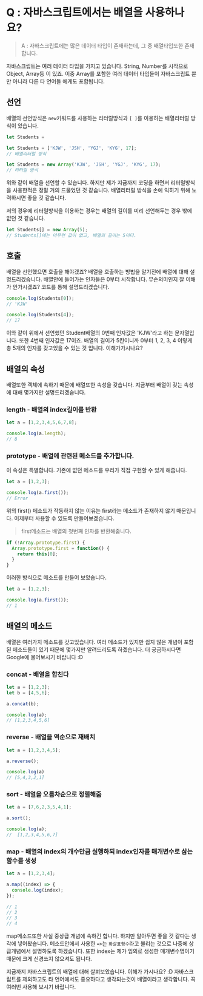 # Q : 자바스크립트에서는 배열을 사용하나요?

> A : 자바스크립트에는 많은 데이터 타입이 존재하는데, 그 중 배열타입또한 존재합니다.

자바스크립트는 여러 데이터 타입을 가지고 있습니다. String, Number를 시작으로 Object, Array등 이 있죠. 이중 Array를 포함한 여러 데이터 타입들이 자바스크립트 뿐만 아니라 다른 타 언어들 에게도 포함됩니다. 

## 선언
배열의 선언방식은 `new`키워드를 사용하는 리터럴방식과 `[ ]`를 이용하는 배열리터럴 방식이 있습니다.

```javascript
let Students = 
```

```javascript
let Students = ['KJW', 'JSH', 'YGJ', 'KYG', 17];
// 배열리터럴 방식

let Students = new Array('KJW', 'JSH', 'YGJ', 'KYG', 17);
// 리터럴 방식
```
위와 같이 배열을 선언할 수 있습니다. 하지만 제가 지금까지 코딩을 하면서 리터럴방식을 사용한적은 정말 거의 드물었던 것 같습니다. 배열리터럴 방식을 손에 익히기 위해 노력하시면 좋을 것 같습니다.

저의 경우에 리터럴방식을 이용하는 경우는 배열의 길이를 미리 선언해두는 경우 밖에 없던 것 같습니다.
```javascript
let Students[] = new Array(5);
// Students[]에는 아무런 값이 없고, 배열의 길이는 5이다.
```
## 호출
배열을 선언했으면 호출을 해야겠죠? 배열을 호출하는 방법을 알기전에 배열에 대해 설명드리겠습니다. 배열안에 들어가는 인자들은 0부터 시작합니다. 무슨의미인지 잘 이해가 안가시겠죠? 코드를 통해 설명드리곘습니다.
```javascript
console.log(Students[0]);
// 'KJW'

console.log(Students[4]);
// 17
```
이와 같이 위에서 선언했던 Student배열의 0번째 인자값은 'KJW'라고 하는 문자열입니다. 또한 4번째 인자값은 17이죠. 배열의 길이가 5칸이니까 0부터 1, 2, 3, 4 이렇게 총 5개의 인자를 갖고있을 수 있는 것 입니다. 이해가가시나요?

## 배열의 속성
배열또한 객체에 속하기 때문에 배열또한 속성을 갖습니다. 지금부터 배열이 갖는 속성에 대해 몇가지만 설명드리겠습니다.

### length - 배열의 index길이를 반환
```javascript
let a = [1,2,3,4,5,6,7,8];

console.log(a.length);
// 8
```

### prototype - 배열에 관련된 메소드를 추가합니다.
이 속성은 특별합니다. 기존에 없던 메소드를 우리가 직접 구현할 수 있게 해줍니다.
```javascript
let a = [1,2,3];

console.log(a.first());
// Error
```
위의 first() 메소드가 작동하지 않는 이유는 first라는 메소드가 존재하지 않기 때문입니다. 이제부터 사용할 수 있도록 만들어보겠습니다.

> first메소드는 배열의 첫번째 인자를 반환해줍니다.
```javascript
if (!Array.prototype.first) {
  Array.prototype.first = function() {
    return this[0];
  }
}
```
이러한 방식으로 메소드를 만들어 보았습니다.

```javascript
let a = [1,2,3];

console.log(a.first());
// 1
```

## 배열의 메소드
배열은 여러가지 메소드를 갖고있습니다. 여러 메소드가 있지만 쉽지 않은 개념이 포함된 메소드들이 있기 때문에 몇가지만 알려드리도록 하겠습니다. 더 궁금하시다면 Google에 물어보시기 바랍니다 :D

### concat - 배열을 합친다
```javascript
let a = [1,2,3];
let b = [4,5,6];

a.concat(b);

console.log(a);
// [1,2,3,4,5,6]
```

### reverse - 배열을 역순으로 재배치
```javascript
let a = [1,2,3,4,5];

a.reverse();

console.log(a)
// [5,4,3,2,1]
```

### sort - 배열을 오름차순으로 정렬해줌
```javascript
let a = [7,6,2,3,5,4,1];

a.sort();

console.log(a);
//  [1,2,3,4,5,6,7]
```

### map - 배열의 index의 개수만큼 실행하되 index인자를 매개변수로 삼는 함수를 생성
```javascript
let a = [1,2,3,4];

a.map((index) => {
  console.log(index);
});

// 1
// 2
// 3
// 4
```
map메소드또한 사실 중상급 개념에 속하긴 합니다. 하지만 알아두면 좋을 것 같다는 생각에 넣어봤습니다. 메소드안에서 사용한 `=>`는 `화살표함수`라고 불리는 것으로 나중에 상급개념에서 설명하도록 하겠습니다. 또한 index는 제가 임의로 생성한 매개변수명이기 때문에 크게 신경쓰지 않으셔도 됩니다.

지금까지 자바스크립트의 배열에 대해 살펴보았습니다. 이해가 가시나요? :D 자바스크립트를 제외하고도 타 언어에서도 중요하다고 생각되는것이 배열이라고 생각합니다. 꼭 여러번 사용해 보시기 바랍니다.